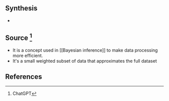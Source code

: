 ## Synthesis
- 
## Source [^1]
- It is a concept used in [[Bayesian inference]] to make data processing more efficient. 
- It's a small weighted subset of data that approximates the full dataset
## References

[^1]: ChatGPT